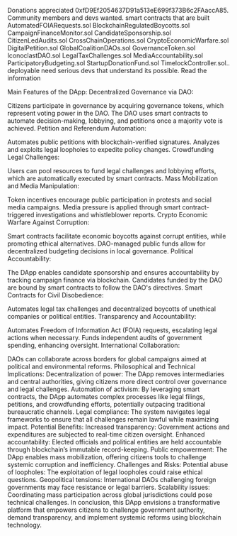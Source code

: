 Donations appreciated 0xfD9Ef2054637D91a513eE699f373B6c2FAaccA85. Community members and devs wanted. smart contracts that are built AutomatedFOIARequests.sol BlockchainRegulatedBoycotts.sol CampaignFinanceMonitor.sol CandidateSponsorship.sol CitizenLedAudits.sol CrossChainOperations.sol CryptoEconomicWarfare.sol DigitalPetition.sol GlobalCoalitionDAOs.sol GovernanceToken.sol IconoclastDAO.sol LegalTaxChallenges.sol MediaAccountability.sol ParticipatoryBudgeting.sol StartupDonationFund.sol TimelockController.sol.. deployable need serious devs that understand its possible. Read the information 

Main Features of the DApp:
Decentralized Governance via DAO:

Citizens participate in governance by acquiring governance tokens, which represent voting power in the DAO.
The DAO uses smart contracts to automate decision-making, lobbying, and petitions once a majority vote is achieved.
Petition and Referendum Automation:

Automates public petitions with blockchain-verified signatures.
Analyzes and exploits legal loopholes to expedite policy changes.
Crowdfunding Legal Challenges:

Users can pool resources to fund legal challenges and lobbying efforts, which are automatically executed by smart contracts.
Mass Mobilization and Media Manipulation:

Token incentives encourage public participation in protests and social media campaigns.
Media pressure is applied through smart contract-triggered investigations and whistleblower reports.
Crypto Economic Warfare Against Corruption:

Smart contracts facilitate economic boycotts against corrupt entities, while promoting ethical alternatives.
DAO-managed public funds allow for decentralized budgeting decisions in local governance.
Political Accountability:

The DApp enables candidate sponsorship and ensures accountability by tracking campaign finance via blockchain.
Candidates funded by the DAO are bound by smart contracts to follow the DAO's directives.
Smart Contracts for Civil Disobedience:

Automates legal tax challenges and decentralized boycotts of unethical companies or political entities.
Transparency and Accountability:

Automates Freedom of Information Act (FOIA) requests, escalating legal actions when necessary.
Funds independent audits of government spending, enhancing oversight.
International Collaboration:

DAOs can collaborate across borders for global campaigns aimed at political and environmental reforms.
Philosophical and Technical Implications:
Decentralization of power: The DApp removes intermediaries and central authorities, giving citizens more direct control over governance and legal challenges.
Automation of activism: By leveraging smart contracts, the DApp automates complex processes like legal filings, petitions, and crowdfunding efforts, potentially outpacing traditional bureaucratic channels.
Legal compliance: The system navigates legal frameworks to ensure that all challenges remain lawful while maximizing impact.
Potential Benefits:
Increased transparency: Government actions and expenditures are subjected to real-time citizen oversight.
Enhanced accountability: Elected officials and political entities are held accountable through blockchain’s immutable record-keeping.
Public empowerment: The DApp enables mass mobilization, offering citizens tools to challenge systemic corruption and inefficiency.
Challenges and Risks:
Potential abuse of loopholes: The exploitation of legal loopholes could raise ethical questions.
Geopolitical tensions: International DAOs challenging foreign governments may face resistance or legal barriers.
Scalability issues: Coordinating mass participation across global jurisdictions could pose technical challenges.
In conclusion, this DApp envisions a transformative platform that empowers citizens to challenge government authority, demand transparency, and implement systemic reforms using blockchain technology.
